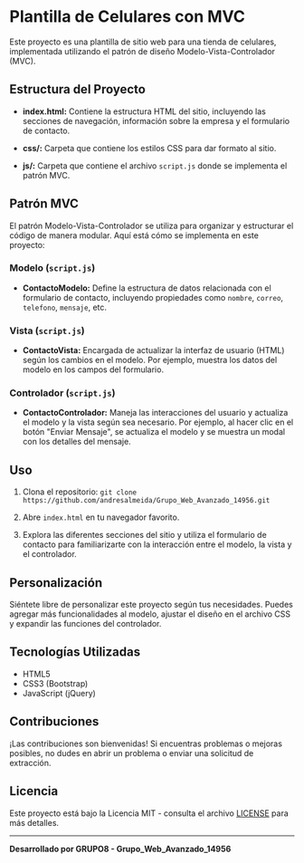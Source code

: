 # Plantilla de Celulares con MVC

Este proyecto es una plantilla de sitio web para una tienda de celulares, implementada utilizando el patrón de diseño Modelo-Vista-Controlador (MVC).

## Estructura del Proyecto

- **index.html:** Contiene la estructura HTML del sitio, incluyendo las secciones de navegación, información sobre la empresa y el formulario de contacto.

- **css/:** Carpeta que contiene los estilos CSS para dar formato al sitio.

- **js/:** Carpeta que contiene el archivo `script.js` donde se implementa el patrón MVC.

## Patrón MVC

El patrón Modelo-Vista-Controlador se utiliza para organizar y estructurar el código de manera modular. Aquí está cómo se implementa en este proyecto:

### Modelo (`script.js`)

- **ContactoModelo:** Define la estructura de datos relacionada con el formulario de contacto, incluyendo propiedades como `nombre`, `correo`, `telefono`, `mensaje`, etc.

### Vista (`script.js`)

- **ContactoVista:** Encargada de actualizar la interfaz de usuario (HTML) según los cambios en el modelo. Por ejemplo, muestra los datos del modelo en los campos del formulario.

### Controlador (`script.js`)

- **ContactoControlador:** Maneja las interacciones del usuario y actualiza el modelo y la vista según sea necesario. Por ejemplo, al hacer clic en el botón "Enviar Mensaje", se actualiza el modelo y se muestra un modal con los detalles del mensaje.

## Uso

1. Clona el repositorio: `git clone https://github.com/andresalmeida/Grupo_Web_Avanzado_14956.git`

2. Abre `index.html` en tu navegador favorito.

3. Explora las diferentes secciones del sitio y utiliza el formulario de contacto para familiarizarte con la interacción entre el modelo, la vista y el controlador.

## Personalización

Siéntete libre de personalizar este proyecto según tus necesidades. Puedes agregar más funcionalidades al modelo, ajustar el diseño en el archivo CSS y expandir las funciones del controlador.

## Tecnologías Utilizadas

- HTML5
- CSS3 (Bootstrap)
- JavaScript (jQuery)

## Contribuciones

¡Las contribuciones son bienvenidas! Si encuentras problemas o mejoras posibles, no dudes en abrir un problema o enviar una solicitud de extracción.

## Licencia

Este proyecto está bajo la Licencia MIT - consulta el archivo [LICENSE](LICENSE) para más detalles.

---

**Desarrollado por GRUPO8 - Grupo_Web_Avanzado_14956**
